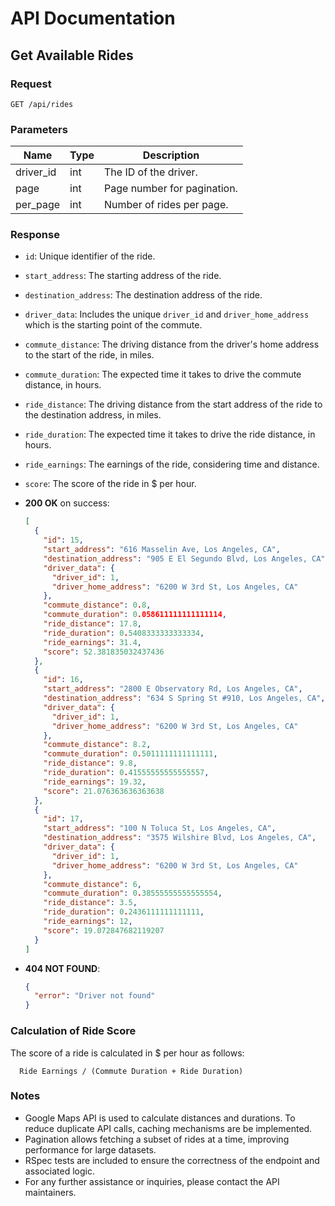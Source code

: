 # API Documentation

## Get Available Rides

### Request

`GET /api/rides`

### Parameters

| Name       | Type   | Description                |
|------------|--------|----------------------------|
| driver_id  | int    | The ID of the driver.      |
| page       | int    | Page number for pagination.|
| per_page   | int    | Number of rides per page.  |

### Response

- `id`: Unique identifier of the ride.
- `start_address`: The starting address of the ride.
- `destination_address`: The destination address of the ride.
- `driver_data`: Includes the unique `driver_id` and `driver_home_address` which is the starting point of the commute.
- `commute_distance`: The driving distance from the driver's home address to the start of the ride, in miles.
- `commute_duration`: The expected time it takes to drive the commute distance, in hours.
- `ride_distance`: The driving distance from the start address of the ride to the destination address, in miles.
- `ride_duration`: The expected time it takes to drive the ride distance, in hours.
- `ride_earnings`: The earnings of the ride, considering time and distance.
- `score`: The score of the ride in $ per hour.


- **200 OK** on success:

  ```json
  [
    {
      "id": 15,
      "start_address": "616 Masselin Ave, Los Angeles, CA",
      "destination_address": "905 E El Segundo Blvd, Los Angeles, CA",
      "driver_data": {
        "driver_id": 1,
        "driver_home_address": "6200 W 3rd St, Los Angeles, CA"
      },
      "commute_distance": 0.8,
      "commute_duration": 0.058611111111111114,
      "ride_distance": 17.8,
      "ride_duration": 0.5408333333333334,
      "ride_earnings": 31.4,
      "score": 52.381835032437436
    },
    {
      "id": 16,
      "start_address": "2800 E Observatory Rd, Los Angeles, CA",
      "destination_address": "634 S Spring St #910, Los Angeles, CA",
      "driver_data": {
        "driver_id": 1,
        "driver_home_address": "6200 W 3rd St, Los Angeles, CA"
      },
      "commute_distance": 8.2,
      "commute_duration": 0.5011111111111111,
      "ride_distance": 9.8,
      "ride_duration": 0.41555555555555557,
      "ride_earnings": 19.32,
      "score": 21.076363636363638
    },
    {
      "id": 17,
      "start_address": "100 N Toluca St, Los Angeles, CA",
      "destination_address": "3575 Wilshire Blvd, Los Angeles, CA",
      "driver_data": {
        "driver_id": 1,
        "driver_home_address": "6200 W 3rd St, Los Angeles, CA"
      },
      "commute_distance": 6,
      "commute_duration": 0.38555555555555554,
      "ride_distance": 3.5,
      "ride_duration": 0.2436111111111111,
      "ride_earnings": 12,
      "score": 19.072847682119207
    }
  ]

- **404 NOT FOUND**:

  ```json
  {
    "error": "Driver not found"
  }

### Calculation of Ride Score

The score of a ride is calculated in $ per hour as follows:
```
  Ride Earnings / (Commute Duration + Ride Duration)
```

### Notes

- Google Maps API is used to calculate distances and durations. To reduce duplicate API calls, caching mechanisms are be implemented.
- Pagination allows fetching a subset of rides at a time, improving performance for large datasets.
- RSpec tests are included to ensure the correctness of the endpoint and associated logic.
- For any further assistance or inquiries, please contact the API maintainers.
